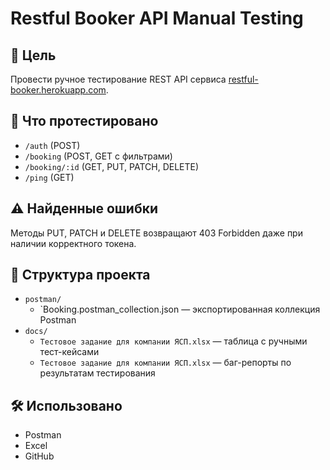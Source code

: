 # Restful Booker API Manual Testing

## 📌 Цель
Провести ручное тестирование REST API сервиса [restful-booker.herokuapp.com](https://restful-booker.herokuapp.com).

## 🧪 Что протестировано
- `/auth` (POST)
- `/booking` (POST, GET с фильтрами)
- `/booking/:id` (GET, PUT, PATCH, DELETE)
- `/ping` (GET)

## ⚠️ Найденные ошибки
Методы PUT, PATCH и DELETE возвращают 403 Forbidden даже при наличии корректного токена.

## 📂 Структура проекта
- `postman/`
  - `Booking.postman_collection.json — экспортированная коллекция Postman
- `docs/`
  - `Тестовое задание для компании ЯСП.xlsx` — таблица с ручными тест-кейсами
  - `Тестовое задание для компании ЯСП.xlsx` — баг-репорты по результатам тестирования

## 🛠 Использовано
- Postman
- Excel
- GitHub
